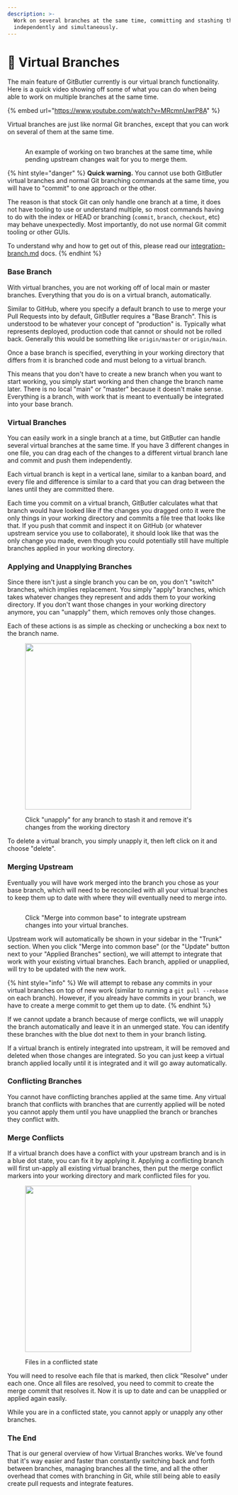 ```yaml
---
description: >-
  Work on several branches at the same time, committing and stashing them
  independently and simultaneously.
---
```


# 🌳 Virtual Branches

The main feature of GitButler currently is our virtual branch functionality. Here is a quick video showing off some of what you can do when being able to work on multiple branches at the same time.

{% embed url="https://www.youtube.com/watch?v=MRcmnUwrP8A" %}

Virtual branches are just like normal Git branches, except that you can work on several of them at the same time.&#x20;

<figure><img src="../../.gitbook/assets/CleanShot 2023-11-30 at 16.25.19@2x.png" alt=""><figcaption><p>An example of working on two branches at the same time, while pending upstream changes wait for you to merge them.</p></figcaption></figure>

{% hint style="danger" %}
**Quick warning.** You cannot use both GitButler virtual branches and normal Git branching commands at the same time, you will have to "commit" to one approach or the other.&#x20;

The reason is that stock Git can only handle one branch at a time, it does not have tooling to use or understand multiple, so most commands having to do with the index or HEAD or branching (`commit`, `branch`, `checkout`, etc) may behave unexpectedly. Most importantly, do not use normal Git commit tooling or other GUIs.&#x20;

To understand why and how to get out of this, please read our [integration-branch.md](integration-branch.md "mention") docs.
{% endhint %}

### Base Branch

With virtual branches, you are not working off of local main or master branches. Everything that you do is on a virtual branch, automatically.&#x20;

Similar to GitHub, where you specify a default branch to use to merge your Pull Requests into by default, GitButler requires a "Base Branch". This is understood to be whatever your concept of "production" is. Typically what represents deployed, production code that cannot or should not be rolled back. Generally this would be something like `origin/master` or `origin/main`.

Once a base branch is specified, everything in your working directory that differs from it is branched code and must belong to a virtual branch.

This means that you don't have to create a new branch when you want to start working, you simply start working and then change the branch name later. There is no local "main" or "master" because it doesn't make sense. Everything is a branch, with work that is meant to eventually be integrated into your base branch.

### Virtual Branches

You can easily work in a single branch at a time, but GitButler can handle several virtual branches at the same time. If you have 3 different changes in one file, you can drag each of the changes to a different virtual branch lane and commit and push them independently.

Each virtual branch is kept in a vertical lane, similar to a kanban board, and every file and difference is similar to a card that you can drag between the lanes until they are committed there.

Each time you commit on a virtual branch, GitButler calculates what that branch would have looked like if the changes you dragged onto it were the only things in your working directory and commits a file tree that looks like that. If you push that commit and inspect it on GitHub (or whatever upstream service you use to collaborate), it should look like that was the only change you made, even though you could potentially still have multiple branches applied in your working directory.

### Applying and Unapplying Branches

Since there isn't just a single branch you can be on, you don't "switch" branches, which implies replacement. You simply "apply" branches, which takes whatever changes they represent and adds them to your working directory. If you don't want those changes in your working directory anymore, you can "unapply" them, which removes only those changes.

Each of these actions is as simple as checking or unchecking a box next to the branch name.

<figure><img src="../../.gitbook/assets/CleanShot 2023-11-30 at 16.26.58@2x.png" alt="" width="375"><figcaption><p>Click "unapply" for any branch to stash it and remove it's changes from the working directory</p></figcaption></figure>

To delete a virtual branch, you simply unapply it, then left click on it and choose "delete".

### Merging Upstream

Eventually you will have work merged into the branch you chose as your base branch, which will need to be reconciled with all your virtual branches to keep them up to date with where they will eventually need to merge into.

<figure><img src="../../.gitbook/assets/CleanShot 2023-11-30 at 16.46.58@2x.png" alt=""><figcaption><p>Click "Merge into common base" to integrate upstream changes into your virtual branches.</p></figcaption></figure>

Upstream work will automatically be shown in your sidebar in the "Trunk" section. When you click "Merge into common base" (or the "Update" button next to your "Applied Branches" section), we will attempt to integrate that work with your existing virtual branches. Each branch, applied or unapplied, will try to be updated with the new work.

{% hint style="info" %}
We will attempt to rebase any commits in your virtual branches on top of new work (similar to running a `git pull --rebase` on each branch). However, if you already have commits in your branch, we have to create a merge commit to get them up to date.
{% endhint %}

If we cannot update a branch because of merge conflicts, we will unapply the branch automatically and leave it in an unmerged state. You can identify these branches with the blue dot next to them in your branch listing.

If a virtual branch is entirely integrated into upstream, it will be removed and deleted when those changes are integrated. So you can just keep a virtual branch applied locally until it is integrated and it will go away automatically.

### Conflicting Branches

You cannot have conflicting branches applied at the same time. Any virtual branch that conflicts with branches that are currently applied will be noted you cannot apply them until you have unapplied the branch or branches they conflict with.

### Merge Conflicts

If a virtual branch does have a conflict with your upstream branch and is in a blue dot state, you can fix it by applying it. Applying a conflicting branch will first un-apply all existing virtual branches, then put the merge conflict markers into your working directory and mark conflicted files for you.

<figure><img src="../../.gitbook/assets/CleanShot 2023-07-24 at 15.38.30@2x.png" alt="" width="375"><figcaption><p>Files in a conflicted state</p></figcaption></figure>

You will need to resolve each file that is marked, then click "Resolve" under each one. Once all files are resolved, you need to commit to create the merge commit that resolves it. Now it is up to date and can be unapplied or applied again easily.

While you are in a conflicted state, you cannot apply or unapply any other branches.

### The End

That is our general overview of how Virtual Branches works. We've found that it's way easier and faster than constantly switching back and forth between branches, managing branches all the time, and all the other overhead that comes with branching in Git, while still being able to easily create pull requests and integrate features.
